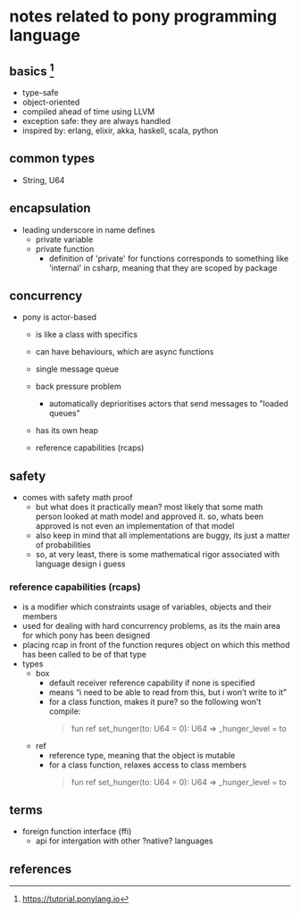 # notes related to pony programming language

## basics [^1]

- type-safe
- object-oriented
- compiled ahead of time using LLVM
- exception safe: they are always handled
- inspired by: erlang, elixir, akka, haskell, scala, python


## common types

- String, U64


## encapsulation

- leading underscore in name defines
  - private variable
  - private function
    - definition of 'private' for functions corresponds to something like 'internal' in csharp,
      meaning that they are scoped by package


## concurrency

- pony is actor-based
  - is like a class with specifics
  - can have behaviours, which are async functions
  - single message queue
  - back pressure problem
    - automatically deprioritises actors that send messages to "loaded queues"
  - has its own heap

  - reference capabilities (rcaps)


## safety

- comes with safety math proof
  - but what does it practically mean? most likely that some math person looked at math
    model and approved it. so, whats been approved is not even an implementation of that model
  - also keep in mind that all implementations are buggy, its just a matter of probabilities
  - so, at very least, there is some mathematical rigor associated with language design i guess


### reference capabilities (rcaps)

- is a modifier which constraints usage of variables, objects and their members
- used for dealing with hard concurrency problems, as its the main area for which pony has been designed
- placing rcap in front of the function requres object on which this method has been called to be of that type
- types
  - box 
    - default receiver reference capability if none is specified
    - means “i need to be able to read from this, but i won’t write to it”
    - for a class function, makes it pure? so the following won't compile:
      > fun ref set_hunger(to: U64 = 0): U64 => _hunger_level = to
  - ref
    - reference type, meaning that the object is mutable
    - for a class function, relaxes access to class members
      > fun ref set_hunger(to: U64 = 0): U64 => _hunger_level = to



## terms

- foreign function interface (ffi)
  - api for intergation with other ?native? languages


## references

[^1]: https://tutorial.ponylang.io
